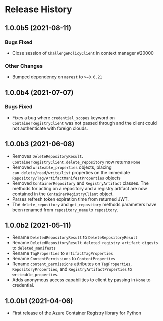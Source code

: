 # Release History

## 1.0.0b5 (2021-08-11)

### Bugs Fixed

- Close session of `ChallengePolicyClient` in context manager    #20000

### Other Changes

- Bumped dependency on `msrest` to `>=0.6.21`

## 1.0.0b4 (2021-07-07)

### Bugs Fixed

- Fixes a bug where `credential_scopes` keyword on `ContainerRegistryClient` was not passed through and the client could not authenticate with foreign clouds.

## 1.0.0b3 (2021-06-08)

- Removes `DeleteRepositoryResult`. `ContainerRegistryClient.delete_repository` now returns `None`
- Removed `writeable_properties` objects, placing `can_delete/read/write/list` properties on the immediate `Repository/Tag/ArtifactManifestProperties` objects
- Removed `ContainerRepository` and `RegistryArtifact` classes. The methods for acting on a repository and a registry artifact are now contained in the `ContainerRegistryClient` object.
- Parses refresh token expiration time from returned JWT.
- The `delete_repository` and `get_repository` methods parameters have been renamed from `repository_name` to `repository`.

## 1.0.0b2 (2021-05-11)

- Rename `DeletedRepositoryResult` to `DeleteRepositoryResult`
- Rename `DeletedRepositoryResult.deleted_registry_artifact_digests` to `deleted_manifests`
- Rename `TagProperties` to `ArtifactTagProperties`
- Rename `ContentPermissions` to `ContentProperties`
- Rename `content_permissions` attributes on `TagProperties`, `RepositoryProperties`, and `RegistryArtifactProperties` to `writeable_properties`.
- Adds anonymous access capabilities to client by passing in `None` to credential.

## 1.0.0b1 (2021-04-06)

- First release of the Azure Container Registry library for Python
